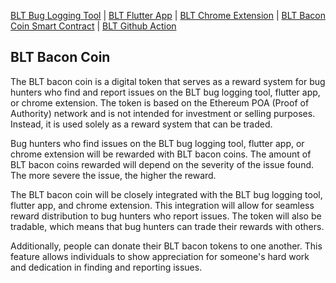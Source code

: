 [BLT Bug Logging Tool](https://github.com/OWASP/BLT) | [BLT Flutter App](https://github.com/OWASP/BLT-Flutter) | [BLT Chrome Extension](https://github.com/OWASP/BLT-Extension) | [BLT Bacon Coin Smart Contract](https://github.com/OWASP/BLT-Bacon) | [BLT Github Action](https://github.com/OWASP/BLT-Action)


## BLT Bacon Coin

The BLT bacon coin is a digital token that serves as a reward system for bug hunters who find and report issues on the BLT bug logging tool, flutter app, or chrome extension. The token is based on the Ethereum POA (Proof of Authority) network and is not intended for investment or selling purposes. Instead, it is used solely as a reward system that can be traded.

Bug hunters who find issues on the BLT bug logging tool, flutter app, or chrome extension will be rewarded with BLT bacon coins. The amount of BLT bacon coins rewarded will depend on the severity of the issue found. The more severe the issue, the higher the reward.

The BLT bacon coin will be closely integrated with the BLT bug logging tool, flutter app, and chrome extension. This integration will allow for seamless reward distribution to bug hunters who report issues. The token will also be tradable, which means that bug hunters can trade their rewards with others.

Additionally, people can donate their BLT bacon tokens to one another. This feature allows individuals to show appreciation for someone's hard work and dedication in finding and reporting issues.
